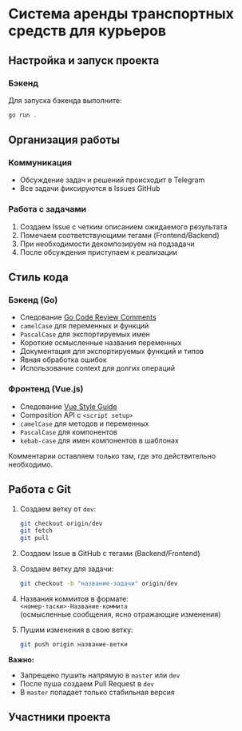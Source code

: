 

# Система аренды транспортных средств для курьеров

## Настройка и запуск проекта

### Бэкенд
Для запуска бэкенда выполните:
```powershell
go run .
```

## Организация работы

### Коммуникация
- Обсуждение задач и решений происходит в Telegram
- Все задачи фиксируются в Issues GitHub

### Работа с задачами
1. Создаем Issue с четким описанием ожидаемого результата
2. Помечаем соответствующими тегами (Frontend/Backend)
3. При необходимости декомпозируем на подзадачи
4. После обсуждения приступаем к реализации

## Стиль кода

### Бэкенд (Go)
- Следование [Go Code Review Comments](https://github.com/golang/go/wiki/CodeReviewComments)
- `camelCase` для переменных и функций
- `PascalCase` для экспортируемых имен
- Короткие осмысленные названия переменных
- Документация для экспортируемых функций и типов
- Явная обработка ошибок
- Использование context для долгих операций

### Фронтенд (Vue.js)
- Следование [Vue Style Guide](https://vuejs.org/style-guide/)
- Composition API с `<script setup>`
- `camelCase` для методов и переменных
- `PascalCase` для компонентов
- `kebab-case` для имен компонентов в шаблонах

Комментарии оставляем только там, где это действительно необходимо.

## Работа с Git

1. Создаем ветку от `dev`:
   ```bash
   git checkout origin/dev
   git fetch
   git pull
   ```

2. Создаем Issue в GitHub с тегами (Backend/Frontend)

3. Создаем ветку для задачи:
   ```bash
   git checkout -b "название-задачи" origin/dev
   ```

4. Названия коммитов в формате:  
   `<номер-таски>-Название-коммита`  
   (осмысленные сообщения, ясно отражающие изменения)

5. Пушим изменения в свою ветку:
   ```bash
   git push origin название-ветки
   ```

**Важно:**
- Запрещено пушить напрямую в `master` или `dev`
- После пуша создаем Pull Request в `dev`
- В `master` попадает только стабильная версия

## Участники проекта


